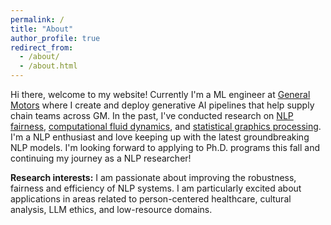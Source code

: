 ```yaml
---
permalink: /
title: "About"
author_profile: true
redirect_from: 
  - /about/
  - /about.html
---
```


Hi there, welcome to my website! Currently I'm a ML engineer at [General Motors](https://www.gm.com/) where I create and deploy generative AI pipelines that help supply chain teams across GM. In the past, I've conducted research on [NLP fairness](https://cs.carleton.edu/cs_comps/2223/replication/final-results-chenj3/resources.html), [computational fluid dynamics](https://pdf.ac/2UqkOB), and [statistical graphics processing](https://www.pdffiller.com/jsfiller-desk19/?isShareViaLink=1&requestHash=1cc9931eb95ade9336e5f0bf4795f9c50f0a463e26ead2dca38f59802533548a&lang=en&projectId=1292057037&loader=tips&jsfiller_preauth_hash=7ad8fcc766c649b4aa0d131b965b481f&MEDIUM_PDFJS=true&PAGE_REARRANGE_V2_MVP=true&isPageRearrangeV2MVP=true&jsf-page-rearrange-v2=true&jsf-new-header=false&routeId=3781b4aee8ff7ea58241531ee5b1a0fc). I'm a NLP enthusiast and love keeping up with the latest groundbreaking NLP models. I'm looking forward to applying to Ph.D. programs this fall and continuing my journey as a NLP researcher!

**Research interests:** I am passionate about improving the robustness, fairness and efficiency of NLP systems. I am particularly excited about applications in areas related to person-centered healthcare, cultural analysis, LLM ethics, and low-resource domains.

